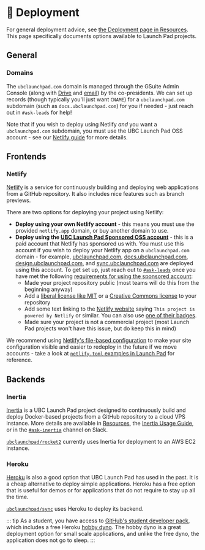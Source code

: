 # 🚢 Deployment

For general deployment advice, see [the Deployment page in Resources](/resources/deployment.md). This page specifically documents options available to Launch Pad projects.

## General

### Domains

The `ubclaunchpad.com` domain is managed through the GSuite Admin Console (along with [Drive](./drive.md) and [email](./mail.md)) by the co-presidents.
We can set up records (though typically you'll just want `CNAME`) for a `ubclaunchpad.com` subdomain (such as `docs.ubclaunchpad.com`) for you if needed - just reach out in `#ask-leads` for help!

Note that if you wish to deploy using Netlify _and_ you want a `ubclaunchpad.com` subdomain, you must use the UBC Launch Pad OSS account - see our [Netlify guide](#netlify) for more details.

## Frontends

### Netlify

[Netlify](https://www.netlify.com/) is a service for continuously building and deploying web applications from a GitHub repository. It also includes nice features such as branch previews.

There are two options for deploying your project using Netlify:

- **Deploy using your own Netlify account** - this means you must use the provided `netlify.app` domain, or buy another domain to use.
- **Deploy using the [UBC Launch Pad Sponsored OSS account](https://app.netlify.com/teams/launchpad-oss/sites)** - this is a paid account that Netlify has sponsored us with. You must use this account if you wish to deploy your Netlify app on a `ubclaunchpad.com` domain - for example, [ubclaunchpad.com](https://ubclaunchpad.com), [docs.ubclaunchpad.com](https://docs.ubclaunchpad.com), [design.ubclaunchpad.com](https://design.ubclaunchpad.com), and [sync.ubclaunchpad.com](https://sync.ubclaunchpad.com) are deployed using this account. To get set up, just reach out to [`#ask-leads`](https://ubclaunchpad.slack.com/archives/CK935RD3Q) once you have met the following [requirements for using the sponsored account](https://www.netlify.com/legal/open-source-policy/):
  - Made your project repository public (most teams will do this from the beginning anyway)
  - Add a [liberal license like MIT](https://opensource.org/licenses) or a [Creative Commons license](https://creativecommons.org/choose/) to your repository
  - Add some text linking to the [Netlify website](https://www.netlify.com/) saying `This project is powered by Netlify` or similar. You can also use [one of their badges](https://www.netlify.com/press/#badges).
  - Made sure your project is not a commercial project (most Launch Pad projects won't have this issue, but do keep this in mind)

We recommend using [Netlify's file-based configuration](https://docs.netlify.com/configure-builds/file-based-configuration) to make your site configuration visible and easier to redeploy in the future if we move accounts - take a look at [`netlify.toml` examples in Launch Pad](https://sourcegraph.com/search?patternType=literal&q=repo:^github.com/ubclaunchpad/*+file:netlify.toml) for reference.

## Backends

### Inertia

[Inertia](https://github.com/ubclaunchpad/inertia) is a UBC Launch Pad project designed to continuously build and deploy Docker-based projects from a GitHub repository to a cloud VPS instance. More details are available in [Resources](/resources/deployment.md#inertia), the [Inertia Usage Guide](https://inertia.ubclaunchpad.com/), or in the [`#ask-inertia`](https://ubclaunchpad.slack.com/archives/CJVF27QUS) channel on Slack.

[`ubclaunchpad/rocket2`](https://github.com/ubclaunchpad/rocket2) currently uses Inertia for deployment to an AWS EC2 instance.

### Heroku

[Heroku](/resources/deployment.md#heroku) is also a good option that UBC Launch Pad has used in the past. It is a cheap alternative to deploy simple applications. Heroku has a free option that is useful for demos or for applications that do not require to stay up all the time.

[`ubclaunchpad/sync`](https://github.com/ubclaunchpad/sync) uses Heroku to deploy its backend.

::: tip
As a student, you have access to [GitHub's student developer pack](https://education.github.com/pack), which includes a free Heroku [hobby dyno](https://devcenter.heroku.com/articles/dyno-types). The hobby dyno is a great deployment option for small scale applications, and unlike the free dyno, the application does not go to sleep.
:::
